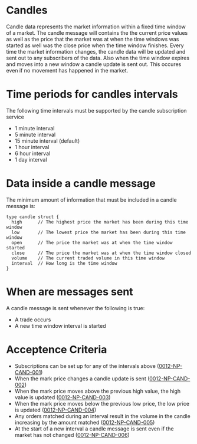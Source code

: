 # Candles

Candle data represents the market information within a fixed time window of a market. The candle message will contains the the current price values as well as the price that the market was at when the time windows was started as well was the close price when the time window finishes. Every time the market information changes, the candle data will be updated and sent out to any subscribers of the data. Also when the time window expires and moves into a new window a candle update is sent out. This occures even if no movement has happened in the market.

# Time periods for candles intervals

The following time intervals must be supported by the candle subscription service

* 1 minute interval
* 5 minute interval
* 15 minute interval (default)
* 1 hour interval
* 6 hour interval
* 1 day interval

# Data inside a candle message

The minimum amount of information that must be included in a candle message is:

```
type candle struct {
  high      // The highest price the market has been during this time window 
  low       // The lowest price the market has been during this time window
  open      // The price the market was at when the time window started
  close     // The price the market was at when the time window closed
  volume    // The current traded volume in this time window
  interval  // How long is the time window
}
```

# When are messages sent

A candle message is sent whenever the following is true:
* A trade occurs
* A new time window interval is started

# Acceptence Criteria
* Subscriptions can be set up for any of the intervals above (<a name="0012-NP-CAND-001" href="#0012-NP-CAND-001">0012-NP-CAND-001</a>)
* When the mark price changes a candle update is sent (<a name="0012-NP-CAND-002" href="#0012-NP-CAND-002">0012-NP-CAND-002</a>)
* When the mark price moves above the previous high value, the high value is updated (<a name="0012-NP-CAND-003" href="#0012-NP-CAND-003">0012-NP-CAND-003</a>)
* When the mark price moves below the previous low price, the low price is updated (<a name="0012-NP-CAND-004" href="#0012-NP-CAND-004">0012-NP-CAND-004</a>)
* Any orders matched during an interval result in the volume in the candle increasing by the amount matched (<a name="0012-NP-CAND-005" href="#0012-NP-CAND-005">0012-NP-CAND-005</a>)
* At the start of a new interval a candle message is sent even if the market has not changed (<a name="0012-NP-CAND-006" href="#0012-NP-CAND-006">0012-NP-CAND-006</a>)
